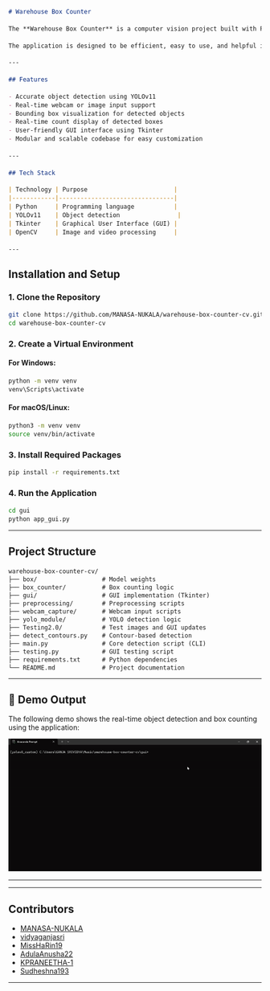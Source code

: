 
````markdown
# Warehouse Box Counter

The **Warehouse Box Counter** is a computer vision project built with Python that automates the process of detecting and counting boxes in warehouse environments. Using the powerful YOLOv11 object detection algorithm, this tool can process static images, webcam feeds, or video streams to identify boxes, draw bounding boxes around them, and display the total count in real-time. 

The application is designed to be efficient, easy to use, and helpful in industrial settings where manual inventory tracking is time-consuming and error-prone. A simple GUI built with Tkinter makes the tool accessible even to non-technical users.

---

## Features

- Accurate object detection using YOLOv11
- Real-time webcam or image input support
- Bounding box visualization for detected objects
- Real-time count display of detected boxes
- User-friendly GUI interface using Tkinter
- Modular and scalable codebase for easy customization

---

## Tech Stack

| Technology | Purpose                        |
|------------|--------------------------------|
| Python     | Programming language           |
| YOLOv11    | Object detection                |
| Tkinter    | Graphical User Interface (GUI) |
| OpenCV     | Image and video processing     |

---
````
## Installation and Setup

### 1. Clone the Repository

```bash
git clone https://github.com/MANASA-NUKALA/warehouse-box-counter-cv.git
cd warehouse-box-counter-cv
````

### 2. Create a Virtual Environment

#### For Windows:

```bash
python -m venv venv
venv\Scripts\activate
```

#### For macOS/Linux:

```bash
python3 -m venv venv
source venv/bin/activate
```

### 3. Install Required Packages

```bash
pip install -r requirements.txt
```

### 4. Run the Application

```bash
cd gui
python app_gui.py
```

---

## Project Structure

```
warehouse-box-counter-cv/
├── box/                  # Model weights
├── box_counter/          # Box counting logic
├── gui/                  # GUI implementation (Tkinter)
├── preprocessing/        # Preprocessing scripts
├── webcam_capture/       # Webcam input scripts
├── yolo_module/          # YOLO detection logic
├── Testing2.0/           # Test images and GUI updates
├── detect_contours.py    # Contour-based detection
├── main.py               # Core detection script (CLI)
├── testing.py            # GUI testing script
├── requirements.txt      # Python dependencies
└── README.md             # Project documentation
```
---

## 🎥 Demo Output

The following demo shows the real-time object detection and box counting using the application:

![Demo Output](demo.gif)

---

---

## Contributors

* [MANASA-NUKALA](https://github.com/MANASA-NUKALA)
* [vidyaganjasri](https://github.com/vidyaganjasri)
* [MissHaRin19](https://github.com/MissHaRin19)
* [AdulaAnusha22](https://github.com/AdulaAnusha22)
* [KPRANEETHA-1](https://github.com/KPRANEETHA-1)
* [Sudheshna193](https://github.com/Sudheshna193)

---
```

